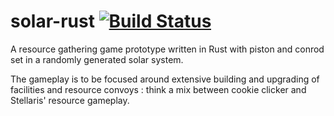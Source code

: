 # solar-rust [![Build Status](https://travis-ci.org/pierreyoda/rust-lsystem.svg)](https://travis-ci.org/pierreyoda/solar-rust)

A resource gathering game prototype written in Rust with piston and conrod set in a
randomly generated solar system.

The gameplay is to be focused around extensive building and upgrading of facilities and
resource convoys : think a mix between cookie clicker and Stellaris' resource gameplay.
